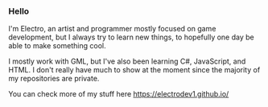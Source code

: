 ### Hello

I'm Electro, an artist and programmer mostly focused on game development, but I always try to learn new things, to hopefully one day be able to make something cool.

I mostly work with GML, but I've also been learning C#, JavaScript, and HTML. I don't really have much to show at the moment since the majority of my repositories are private.

You can check more of my stuff here
https://electrodev1.github.io/

<!--
**ElectroDev1/ElectroDev1** is a ✨ _special_ ✨ repository because its `README.md` (this file) appears on your GitHub profile.

Here are some ideas to get you started:

- 🔭 I’m currently working on ...
- 🌱 I’m currently learning ...
- 👯 I’m looking to collaborate on ...
- 🤔 I’m looking for help with ...
- 💬 Ask me about ...
- 📫 How to reach me: ...
- 😄 Pronouns: ...
- ⚡ Fun fact: ...
-->
